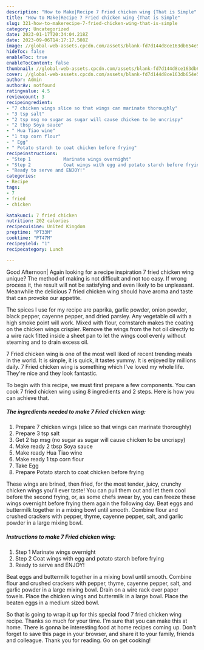 ```yaml
---
description: "How to Make|Recipe 7 Fried chicken wing {That is Simple"
title: "How to Make|Recipe 7 Fried chicken wing {That is Simple"
slug: 321-how-to-makerecipe-7-fried-chicken-wing-that-is-simple
category: Uncategorized
date: 2023-01-17T20:34:04.218Z
date: 2023-09-06T14:17:17.508Z
image: //global-web-assets.cpcdn.com/assets/blank-fd7d144d8ce163db654e5a02c40b08a2775adb7897d16e4062681dc7e1b2800f.png
hideToc: false
enableToc: true
enableTocContent: false
thumbnail: //global-web-assets.cpcdn.com/assets/blank-fd7d144d8ce163db654e5a02c40b08a2775adb7897d16e4062681dc7e1b2800f.png
cover: //global-web-assets.cpcdn.com/assets/blank-fd7d144d8ce163db654e5a02c40b08a2775adb7897d16e4062681dc7e1b2800f.png
author: Admin
authorAv: notfound
ratingvalue: 4.5
reviewcount: 3
recipeingredient:
- "7 chicken wings slice so that wings can marinate thoroughly"
- "3 tsp salt"
- "2 tsp msg no sugar as sugar will cause chicken to be uncrispy"
- "2 tbsp Soya sauce"
- " Hua Tiao wine"
- "1 tsp corn flour"
- " Egg"
- " Potato starch to coat chicken before frying"
recipeinstructions:
- "Step 1            Marinate wings overnight"
- "Step 2            Coat wings with egg and potato starch before frying"
- "Ready to serve and ENJOY!"
categories:
- Recipe
tags:
- 7
- fried
- chicken

katakunci: 7 fried chicken 
nutrition: 202 calories
recipecuisine: United Kingdom
preptime: "PT33M"
cooktime: "PT47M"
recipeyield: "1"
recipecategory: Lunch

---
```



Good Afternoon| Again looking for a recipe inspiration 7 fried chicken wing unique? The method of making is not difficult and not too easy. If wrong process it, the result will not be satisfying and even likely to be unpleasant. Meanwhile the delicious 7 fried chicken wing should have aroma and taste that can provoke our appetite.





The spices I use for my recipe are paprika, garlic powder, onion powder, black pepper, cayenne pepper, and dried parsley. Any vegetable oil with a high smoke point will work. Mixed with flour, cornstarch makes the coating on the chicken wings crispier. Remove the wings from the hot oil directly to a wire rack fitted inside a sheet pan to let the wings cool evenly without steaming and to drain excess oil.

7 Fried chicken wing is one of the most well liked of recent trending meals in the world. It is simple, it is quick, it tastes yummy. It is enjoyed by millions daily. 7 Fried chicken wing is something which I've loved my whole life. They're nice and they look fantastic.


To begin with this recipe, we must first prepare a few components. You can cook 7 fried chicken wing using 8 ingredients and 2 steps. Here is how you can achieve that.

<!--inarticleads1-->

##### The ingredients needed to make 7 Fried chicken wing:

1. Prepare 7 chicken wings (slice so that wings can marinate thoroughly)
1. Prepare 3 tsp salt
1. Get 2 tsp msg (no sugar as sugar will cause chicken to be uncrispy)
1. Make ready 2 tbsp Soya sauce
1. Make ready  Hua Tiao wine
1. Make ready 1 tsp corn flour
1. Take  Egg
1. Prepare  Potato starch to coat chicken before frying


These wings are brined, then fried, for the most tender, juicy, crunchy chicken wings you&#39;ll ever taste! You can pull them out and let them cool before the second frying, or, as some chefs swear by, you can freeze these wings overnight before frying them again the following day. Beat eggs and buttermilk together in a mixing bowl until smooth. Combine flour and crushed crackers with pepper, thyme, cayenne pepper, salt, and garlic powder in a large mixing bowl. 

<!--inarticleads2-->

##### Instructions to make 7 Fried chicken wing:

1. Step 1            Marinate wings overnight
1. Step 2            Coat wings with egg and potato starch before frying
1. Ready to serve and ENJOY!

Beat eggs and buttermilk together in a mixing bowl until smooth. Combine flour and crushed crackers with pepper, thyme, cayenne pepper, salt, and garlic powder in a large mixing bowl. Drain on a wire rack over paper towels. Place the chicken wings and buttermilk in a large bowl. Place the beaten eggs in a medium sized bowl. 

So that is going to wrap it up for this special food 7 fried chicken wing recipe. Thanks so much for your time. I'm sure that you can make this at home. There is gonna be interesting food at home recipes coming up. Don't forget to save this page in your browser, and share it to your family, friends and colleague. Thank you for reading. Go on get cooking!
